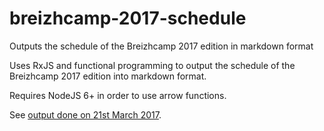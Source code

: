 # breizhcamp-2017-schedule
Outputs the schedule of the Breizhcamp 2017 edition in markdown format

Uses RxJS and functional programming to output the schedule of the Breizhcamp 2017 edition into markdown format.

Requires NodeJS 6+ in order to use arrow functions.

See [output done on 21st March 2017](https://github.com/lucsorel/breizhcamp-2017-schedule/blob/master/20170321-breizhcamp-2017-schedule.md).
